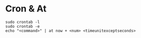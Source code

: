 # Cron & At

    sudo crontab -l
    sudo crontab -e
    echo "<command>" | at now + <num> <timeunitexceptseconds>
